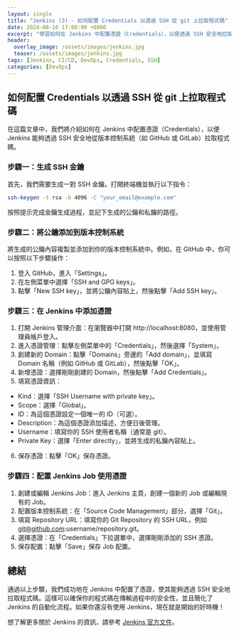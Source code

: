```yaml
---
layout: single
title: "Jenkins (3) - 如何配置 Credentials 以透過 SSH 從 git 上拉取程式碼"
date: 2024-08-16 17:00:00 +0800
excerpt: "學習如何在 Jenkins 中配置憑證（Credentials），以便透過 SSH 安全地拉取程式碼。"
header:
  overlay_image: /assets/images/jenkins.jpg
  teaser: /assets/images/jenkins.jpg
tags: [Jenkins, CI/CD, DevOps, Credentials, SSH]
categories: [DevOps]
---
```


## 如何配置 Credentials 以透過 SSH 從 git 上拉取程式碼

在這篇文章中，我們將介紹如何在 Jenkins 中配置憑證（Credentials），以便 Jenkins 能夠透過 SSH 安全地從版本控制系統（如 GitHub 或 GitLab）拉取程式碼。

### 步驟一：生成 SSH 金鑰

首先，我們需要生成一對 SSH 金鑰。打開終端機並執行以下指令：

```bash
ssh-keygen -t rsa -b 4096 -C "your_email@example.com"
```

按照提示完成金鑰生成過程，並記下生成的公鑰和私鑰的路徑。

### 步驟二：將公鑰添加到版本控制系統

將生成的公鑰內容複製並添加到你的版本控制系統中。例如，在 GitHub 中，你可以按照以下步驟操作：

1. 登入 GitHub，進入「Settings」。
2. 在左側菜單中選擇「SSH and GPG keys」。
3. 點擊「New SSH key」，並將公鑰內容貼上，然後點擊「Add SSH key」。

### 步驟三：在 Jenkins 中添加憑證

1. 打開 Jenkins 管理介面：在瀏覽器中打開 http://localhost:8080，並使用管理員帳戶登入。
2. 進入憑證管理：點擊左側菜單中的「Credentials」，然後選擇「System」。
3. 創建新的 Domain：點擊「Domains」旁邊的「Add domain」，並填寫 Domain 名稱（例如 GitHub 或 GitLab），然後點擊「OK」。
4. 新增憑證：選擇剛剛創建的 Domain，然後點擊「Add Credentials」。
5. 填寫憑證資訊：
* Kind：選擇「SSH Username with private key」。
* Scope：選擇「Global」。
* ID：為這個憑證設定一個唯一的 ID（可選）。
* Description：為這個憑證添加描述，方便日後管理。
* Username：填寫你的 SSH 使用者名稱（通常是 git）。
* Private Key：選擇「Enter directly」，並將生成的私鑰內容貼上。
6. 保存憑證：點擊「OK」保存憑證。

### 步驟四：配置 Jenkins Job 使用憑證

1. 創建或編輯 Jenkins Job：進入 Jenkins 主頁，創建一個新的 Job 或編輯現有的 Job。
2. 配置版本控制系統：在「Source Code Management」部分，選擇「Git」。
3. 填寫 Repository URL：填寫你的 Git Repository 的 SSH URL，例如 git@github.com:username/repository.git。
4. 選擇憑證：在「Credentials」下拉選單中，選擇剛剛添加的 SSH 憑證。
5. 保存配置：點擊「Save」保存 Job 配置。

## 總結

通過以上步驟，我們成功地在 Jenkins 中配置了憑證，使其能夠透過 SSH 安全地拉取程式碼。這樣可以確保你的程式碼在傳輸過程中的安全性，並且簡化了 Jenkins 的自動化流程。如果你還沒有使用 Jenkins，現在就是開始的好時機！

想了解更多關於 Jenkins 的資訊，請參考 [Jenkins 官方文件](https://jenkins.io/doc/)。

